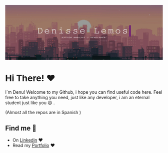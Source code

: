 ![header](header.jpg)

# Hi There! ❤️ 

I´m Denu! Welcome to my Github, i hope you can find useful code here. Feel free to take anything you need, just like any developer, i am an eternal student just like you 😄 .

(Almost all the repos are in Spanish )

## Find me 👀️ 

* On [Linkedin](https://www.linkedin.com/in/denulemos/) ❤️
* Read my [Portfolio](https://denulemos.github.io/portfolio/) ❤️
